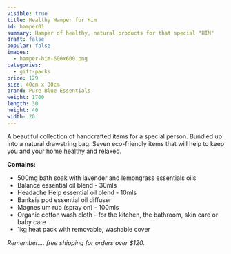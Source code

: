 ```yaml
---
visible: true
title: Healthy Hamper for Him
id: hamper01
summary: Hamper of healthy, natural products for that special "HIM"
draft: false
popular: false
images:
  - hamper-him-600x600.png
categories:
  - gift-packs
price: 129
size: 40cm x 30cm
brand: Pure Blue Essentials
weight: 1700
length: 30
height: 40
width: 20
---
```

A beautiful collection of handcrafted items for a special person.  Bundled up into a natural drawstring bag. 
Seven eco-friendly items that will help to keep you and your home healthy and relaxed. 

**C﻿ontains:**

* 5﻿00mg bath soak with lavender and lemongrass essentials oils
* Balance essential oil blend - 30mls   
* H﻿eadache Help essential oil blend - 10mls
* B﻿anksia pod essential oil diffuser
* M﻿agnesium rub  (spray on) - 100mls
* O﻿rganic cotton wash cloth - for the kitchen, the bathroom, skin care or baby care
* 1kg heat pack with removable, washable cover

*Remember.... free shipping for orders over $120.*